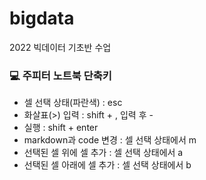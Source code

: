 # bigdata
2022 빅데이터 기초반 수업

### 💻 주피터 노트북 단축키
- 셀 선택 상태(파란색) : esc
- 화살표(>) 입력 : shift + , 입력 후 - 
- 실행 : shift + enter
- markdown과 code 변경 : 셀 선택 상태에서 m
- 선택된 셀 위에 셀 추가 : 셀 선택 상태에서 a
- 선택된 셀 아래에 셀 추가 : 셀 선택 상태에서 b
